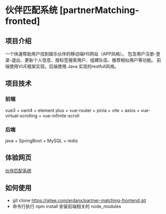 # 伙伴匹配系统 [partnerMatching-fronted]
## 项目介绍
一个快速帮助用户找到娱乐伙伴的移动端H5网站（APP风格）。
包含用户注册-登录-退出、更新个人信息、按标签搜索用户、组建队伍、推荐相似用户等功能。
前端使用VUE框架实现，后端使用 Java 实现的restfull风格。
## 项目技术
### 前端
vue3 + vant4 + element plus + vue-router + pinia + vite + axios + vue-virtual-scrolling + vue-infinite-scroll
### 后端
java + SpringBoot + MySQL + redis
## 体验网页
[伙伴匹配系统]()
## 如何使用
- git clone https://gitee.com/erdanx/partner-matching-frontend.git
- 命令行执行 npm install 安装前端相关的 node_modules
